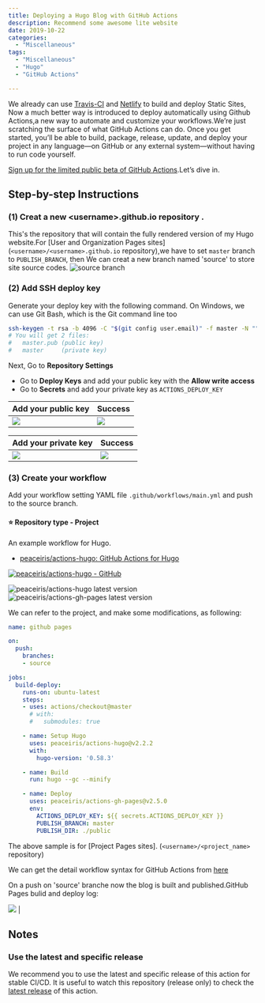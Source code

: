```yaml
---
title: Deploying a Hugo Blog with GitHub Actions
description: Recommend some awesome lite website
date: 2019-10-22
categories:
  - "Miscellaneous"
tags:
  - "Miscellaneous"
  - "Hugo"
  - "GitHub Actions"

---
```


We already can use [Travis-CI](https://travis-ci.org) and [Netlify](https://www.netlify.com) to build and deploy Static Sites, Now a much better way is introduced to deploy automatically using Github Actions,a new way to automate and customize your workflows.We’re just scratching the surface of what GitHub Actions can do. Once you get started, you’ll be able to build, package, release, update, and deploy your project in any language—on GitHub or any external system—without having to run code yourself.

[Sign up for the limited public beta of GitHub Actions](https://github.com/features/actions).Let’s dive in.
<!--more-->

## Step-by-step Instructions

### (1)  Creat a new \<username>\.github.io repository . 
This's the repository that will contain the fully rendered version of my Hugo website.For [User and Organization Pages sites] (`<username>/<username>.github.io` repository),we have to set `master` branch to `PUBLISH_BRANCH`, then We can creat a new branch named 'source' to store site source codes.
![source branch](https://f000.backblazeb2.com/file/canicula/ImgURL/source+branch.png)

### (2) Add SSH deploy key

Generate your deploy key with the following command.
On Windows, we can use Git Bash, which is the Git command line too

```sh
ssh-keygen -t rsa -b 4096 -C "$(git config user.email)" -f master -N ""
# You will get 2 files:
#   master.pub (public key)
#   master     (private key)
```

Next, Go to **Repository Settings**

- Go to **Deploy Keys** and add your public key with the **Allow write access**
- Go to **Secrets** and add your private key as `ACTIONS_DEPLOY_KEY`

| Add your public key | Success |
|---|---|
| ![](https://f000.backblazeb2.com/file/canicula/ImgURL/deploy-keys-1.jpg) | ![](https://f000.backblazeb2.com/file/canicula/ImgURL/deploy-keys-2.jpg) |

| Add your private key | Success |
|---|---|
| ![](https://f000.backblazeb2.com/file/canicula/ImgURL/secrets-1.jpg) | ![](https://f000.backblazeb2.com/file/canicula/ImgURL/secrets-2.jpg) |

### (3) Create your workflow

Add your workflow setting YAML file `.github/workflows/main.yml` and push to the source branch.
#### ⭐️ Repository type - Project

An example workflow for Hugo.

- [peaceiris/actions-hugo: GitHub Actions for Hugo](https://github.com/peaceiris/actions-hugo)

[![peaceiris/actions-hugo - GitHub](https://gh-card.dev/repos/peaceiris/actions-hugo.svg?fullname)](https://github.com/peaceiris/actions-hugo)

![peaceiris/actions-hugo latest version](https://img.shields.io/github/release/peaceiris/actions-hugo.svg?label=peaceiris%2Factions-hugo)
![peaceiris/actions-gh-pages latest version](https://img.shields.io/github/release/peaceiris/actions-gh-pages.svg?label=peaceiris%2Factions-gh-pages)

We can refer to the project, and make some modifications, as following:

```yaml
name: github pages

on:
  push:
    branches:
    - source

jobs:
  build-deploy:
    runs-on: ubuntu-latest
    steps:
    - uses: actions/checkout@master
      # with:
      #   submodules: true

    - name: Setup Hugo
      uses: peaceiris/actions-hugo@v2.2.2
      with:
        hugo-version: '0.58.3'

    - name: Build
      run: hugo --gc --minify

    - name: Deploy
      uses: peaceiris/actions-gh-pages@v2.5.0
      env:
        ACTIONS_DEPLOY_KEY: ${{ secrets.ACTIONS_DEPLOY_KEY }}
        PUBLISH_BRANCH: master
        PUBLISH_DIR: ./public
```
The above sample is for [Project Pages sites]. (`<username>/<project_name>` repository)

We can get the detail workflow syntax for GitHub Actions from [here](https://help.github.com/en/github/automating-your-workflow-with-github-actions/workflow-syntax-for-github-actions)

On a push on 'source' branche now the blog is built and published.GitHub Pages bulid and deploy log:

![](https://f000.backblazeb2.com/file/canicula/ImgURL/deploy.png) |

## Notes

###  Use the latest and specific release

We recommend you to use the latest and specific release of this action for stable CI/CD.
It is useful to watch this repository (release only) to check the [latest release] of this action.

[latest release]: https://github.com/peaceiris/actions-gh-pages/releases

